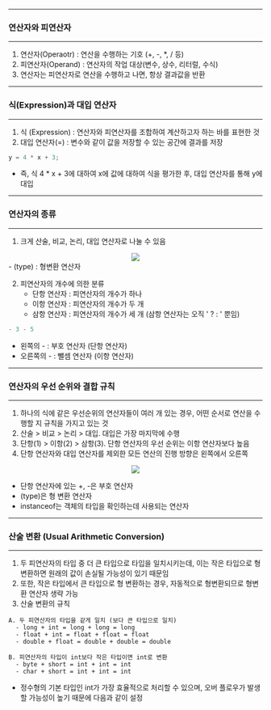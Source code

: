 -----
### 연산자와 피연산자
-----
1. 연산자(Operaotr) : 연산을 수행하는 기호 (+, -, *, / 등)
2. 피연산자(Operand) : 연산자의 작업 대상(변수, 상수, 리터럴, 수식)
3. 연산자는 피연산자로 연산을 수행하고 나면, 항상 결과값을 반환

-----
### 식(Expression)과 대입 연산자
-----
1. 식 (Expression) : 연산자와 피연산자를 조합하여 계산하고자 하는 바를 표현한 것
2. 대입 연산자(=) : 변수와 같이 값을 저장할 수 있는 공간에 결과를 저장
```java
y = 4 * x + 3;
```
  - 즉, 식 4 * x + 3에 대하여 x에 값에 대하여 식을 평가한 후, 대입 연산자를 통해 y에 대입

-----
### 연산자의 종류
-----
1. 크게 산술, 비교, 논리, 대입 연산자로 나눌 수 있음
<div align="center">
<img src="https://github.com/sooyounghan/Data-Base/assets/34672301/5ab9ede8-be45-476f-827b-571b9b9aaf97">
</div>
  - (type) : 형변환 연산자

2. 피연산자의 개수에 의한 분류
   - 단항 연산자 : 피연산자의 개수가 하나
   - 이항 연산자 : 피연산자의 개수가 두 개
   - 삼항 연산자 : 피연산자의 개수가 세 개 (삼항 연산자는 오직 ' ?  : ' 뿐임)
```java
- 3 - 5
```
   - 왼쪽의 - : 부호 연산자 (단항 연산자)
   - 오른쪽의 - : 뺄셈 연산자 (이항 연산자)

-----
### 연산자의 우선 순위와 결합 규칙
-----
1. 하나의 식에 같은 우선순위의 연산자들이 여러 개 있는 경우, 어떤 순서로 연산을 수행할 지 규칙을 가지고 있는 것
2. 산술 > 비교 > 논리 > 대입. 대입은 가장 마지막에 수행
3. 단항(1) > 이항(2) > 삼항(3). 단항 연산자의 우선 순위는 이항 연산자보다 높음
4. 단항 연산자와 대입 연산자를 제외한 모든 연산의 진행 방향은 왼쪽에서 오른쪽
<div align="center">
<img src="https://github.com/sooyounghan/Data-Base/assets/34672301/bafebade-f048-407b-b441-b499278ea5aa">
</div>

  - 단항 연산자에 있는 +, -은 부호 연산자
  - (type)은 형 변환 연산자
  - instanceof는 객체의 타입을 확인하는데 사용되는 연산자

-----
### 산술 변환 (Usual Arithmetic Conversion)
-----
1. 두 피연산자의 타입 중 더 큰 타입으로 타입을 일치시키는데, 이는 작은 타입으로 형변환하면 원래의 값이 손실될 가능성이 있기 때문임
2. 또한, 작은 타입에서  큰 타입으로 형 변환하는 경우, 자동적으로 형변환되므로 형변환 연산자 생략 가능
3. 산술 변환의 규칙
```
A. 두 피연산자의 타입을 같게 일치 (보다 큰 타입으로 일치)
  - long + int = long + long = long
  - float + int = float + float = float
  - double + float = double + double = double

B. 피연산자의 타입이 int보다 작은 타입이면 int로 변환
  - byte + short = int + int = int
  - char + short = int + int = int
```
  - 정수형의 기본 타입인 int가 가장 효율적으로 처리할 수 있으며, 오버 플로우가 발생할 가능성이 높기 때문에 다음과 같이 설정

  
